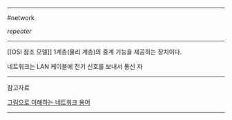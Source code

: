 
---

#network 

*repeater*

---

[[OSI 참조 모델]] 1계층(물리 계층)의 중계 기능을 제공하는 장치이다.

네트워크는 LAN 케이블에 전기 신호를 보내서 통신 자

---

참고자료

[그림으로 이해하는 네트워크 용어](https://product.kyobobook.co.kr/detail/S000001834837)

---